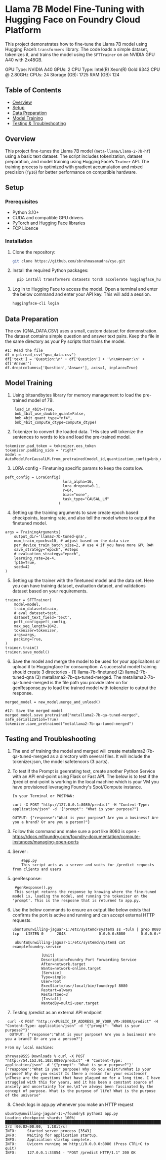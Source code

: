

# Llama 7B Model Fine-Tuning with Hugging Face on Foundry Cloud Platform

This project demonstrates how to fine-tune the Llama 7B model using Hugging Face’s `transformers` library. The code loads a simple dataset, tokenizes it, and trains the model using the `SFTTrainer` on an NVIDIA GPU A40 with 2x48GB.

GPU Type: NVIDIA A40
GPUs:	2
CPU Type: Intel(R) Xeon(R) Gold 6342 CPU @ 2.80GHz
CPUs:	24
Storage (GB): 1725
RAM (GB): 124

## Table of Contents
- [Overview](#overview)
- [Setup](#setup)
- [Data Preparation](#data-preparation)
- [Model Training](#model-training)
- [Testing & Troubleshooting](#troubleshooting)

## Overview

This project fine-tunes the Llama 7B model (`meta-llama/Llama-2-7b-hf`) using a basic text dataset. The script includes tokenization, dataset preparation, and model training using Hugging Face’s `Trainer` API. The training process is optimized with gradient accumulation and mixed precision (`fp16`) for better performance on compatible hardware.

## Setup

### Prerequisites

- Python 3.10+
- CUDA and compatible GPU drivers
- PyTorch and Hugging Face libraries
- FCP Licence

### Installation

1. Clone the repository:
    ```bash
    git clone https://github.com/sbrahmasamudra/cye.git
    ```

2. Install the required Python packages:
    ```bash
      pip install transformers datasets torch accelerate huggingface_hub accelerate trl fastapi uvicorn torch transformers pandas
    ```

3. Log in to Hugging Face to access the model. Open a terminal and enter the below command and enter your API key. This will add a session.
    ```bash
    huggingface-cli login
    ```

## Data Preparation
The csv (QNA_DATA.CSV) uses a small, custom dataset for demonstration. The dataset contains simple question and answer text pairs. Keep the file in the same directory as your Py scripts that trains the model. 

```
#1: Read the file
df = pd.read_csv("qna_data.csv")
df['text'] = 'Question:\n' + df['Question'] + '\n\nAnswer:\n' + df['Answer']
df.drop(columns=['Question','Answer'], axis=1, inplace=True)
```

## Model Training

1. Using bitsandbytes library for memory management to load the pre-trained model of 7B.

   ``` bnb_config = BitsAndBytesConfig(
    load_in_4bit=True,
    bnb_4bit_use_double_quant=False,
    bnb_4bit_quant_type="nf4",
    bnb_4bit_compute_dtype=compute_dtype)
   ```

2. Tokenizer to convert the loaded data. THis step will tokenize the sentences to words to ids and load the pre-trained model. 

```tokenizer = AutoTokenizer.from_pretrained(model_id, trust_remote_code=True)
tokenizer.pad_token = tokenizer.eos_token
tokenizer.padding_side = "right"
model = AutoModelForCausalLM.from_pretrained(model_id,quantization_config=bnb_config,device_map="auto")
```

3. LORA config - Finetuning specific params to keep the costs low.

```
peft_config = LoraConfig(
                          lora_alpha=16,
                          lora_dropout=0.1,
                          r=64,
                          bias="none",
                          task_type="CAUSAL_LM"
                        )
```

4. Setting up the training arguments to save create epoch based checkpoints, learning rate, and also tell the model where to output the finetuned model.

```
args = TrainingArguments(
    output_dir='llama2-7b-tuned-qna',
    num_train_epochs=10, # adjust based on the data size
    per_device_train_batch_size=2, # use 4 if you have more GPU RAM
    save_strategy="epoch", #steps
    # evaluation_strategy="epoch",
    learning_rate=2e-4,
    fp16=True,
    seed=42
)

```

5. Setting up the trainer with the finetuned model and the data set. Here you can have training dataset, evaluation dataset, and validations dataset based on your requirements.

```
trainer = SFTTrainer(
    model=model,
    train_dataset=train,
    # eval_dataset=test,
    dataset_text_field='text',
    peft_config=peft_config,
    max_seq_length=1042,
    tokenizer=tokenizer,
    args=args,
    packing=True,
)
trainer.train()
trainer.save_model()

```
   
6. Save the model and merge the model to be used for your applicaitons or upload it to Huggingface for consumption. A successful model training should create 3 directories - (1) llama-7b-finetuned (2) llama2-7b-tuned-qna (3) metallama2-7b-qa-tuned-merged. The metallama2-7b-qa-tuned-merged is the file path you provide later on for genResponse.py to load the trained model with tokenzier to output the response. 

```
merged_model = new_model.merge_and_unload()

#17: Save the merged model
merged_model.save_pretrained("metallama2-7b-qa-tuned-merged", safe_serialization=True)
tokenizer.save_pretrained("metallama2-7b-qa-tuned-merged")

```

## Testing and Troubleshooting

1. The end of training the model and merged will create metallama2-7b-qa-tuned-merged as a directory with several files. It will include the tokenizer.json, the model safetencors (3 parts).
2. To test if the Prompt is geenrating text, create another Python Service with an API end-point using Flask or Fast API. The below is to test if the /predict end-point is working in the local machine which is your VM you have provisioned leveraging Foundry's Spot/Compute instance.

   ```
   In your Terminal or POSTMAN:
   
   curl -X POST "http://127.0.0.1:8080/predict" -H "Content-Type: application/json" -d '{"prompt": "What is your purpose?"}
   ```
    ```
    OUTPUT: {"response":"What is your purpose? Are you a business? Are you a brand? Or are you a person?"}
    ```
    
3. Follow this command and make sure a port like 8080 is open - https://docs.mlfoundry.com/foundry-documentation/compute-instances/managing-open-ports
4. Server :
    ```
        #app.py
        This script acts as a server and waits for /predict requests from clients and users
    ```
5. genResponse:

   ```
    #genResponse().py
    This script returns the response by knowing where the fine-tuned model is, loading the model, and running the tokenizer on the 'prompt'. This is the resposne that is returned to app.py.
   ```

6. Use the below commands to ensure an output like below exists that confirms the port is active and running and can accept external HTTP requests.

   ```
   ubuntu@unwilling-jaguar-1:/etc/systemd/system$ ss -tuln | grep 8080
   tcp   LISTEN 0      2048               0.0.0.0:8080       0.0.0.0:*      
   ```
   ```
    ubuntu@unwilling-jaguar-1:/etc/systemd/system$ cat examplefoundry.service 

                [Unit]  
                Description=Foundry Port Forwarding Service  
                After=network.target
                Wants=network-online.target
                [Service]  
                Type=simple  
                User=root  
                ExecStart=/usr/local/bin/foundrypf 8080
                Restart=always  
                RestartSec=3
                [Install]  
                WantedBy=multi-user.target
   ```
 7. Testing /predict as an external API endpoint
    
   ```
    curl -X POST "http://<PUBLIC_IP_ADDRESS_OF_YOUR_VM>:8080/predict" -H "Content-Type: application/json" -d '{"prompt": "What is your purpose?"}'
     OUTPUT: {"response":"What is your purpose? Are you a business? Are you a brand? Or are you a person?"}
   ```
```
From my local machine:

shreyas@SSS Downloads % curl -X POST "http://54.153.91.102:8080/predict" -H "Content-Type: application/json" -d '{"prompt": "What is your purpose?"}'
{"response":"What is your purpose? Why do you exist?\nWhat is your purpose? Why do you exist? Is there a reason for your existence?\nThese are the questions that have plagued me for a long time. I have struggled with this for years, and it has been a constant source of anxiety and uncertainty for me.\nI’ve always been fascinated by the concept of purpose. What is the purpose of life? What is the purpose of the universe"

```
8. Check logs in app.py whenever you make an HTTP request

```
ubuntu@unwilling-jaguar-1:~/foundry$ python3 app.py 
Loading checkpoint shards: 100%|██████████████████████████████████████████████████████████████████████████████████████████████████████████████████████████████████████████████████████████████████████████████████████████████████████████████████████████████████████████████████████████████████████████████████████████████████████████████| 3/3 [00:02<00:00,  1.18it/s]
INFO:     Started server process [3543]
INFO:     Waiting for application startup.
INFO:     Application startup complete.
INFO:     Uvicorn running on http://0.0.0.0:8080 (Press CTRL+C to quit)
INFO:     127.0.0.1:33854 - "POST /predict HTTP/1.1" 200 OK
```
